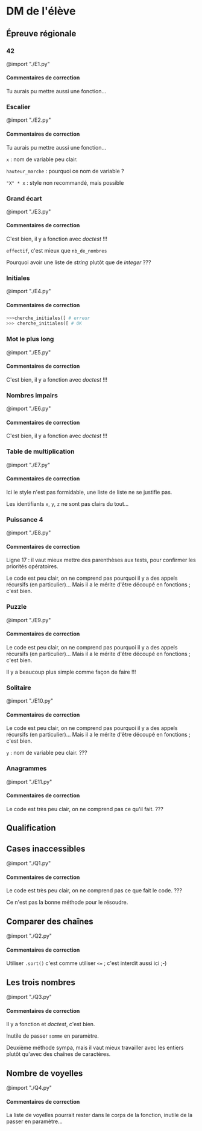 # DM de l'élève



## Épreuve régionale


### 42

@import "./E1.py"

#### Commentaires de correction

Tu aurais pu mettre aussi une fonction...



### Escalier

@import "./E2.py"

#### Commentaires de correction

Tu aurais pu mettre aussi une fonction...

`x` : nom de variable peu clair.

`hauteur_marche` : pourquoi ce nom de variable ?

`"X" * x` : style non recommandé, mais possible



### Grand écart

@import "./E3.py"

#### Commentaires de correction

C'est bien, il y a fonction avec *doctest* !!!

`effectif`, c'est mieux que `nb_de_nombres`

Pourquoi avoir une liste de *string* plutôt que de *integer* ???


### Initiales

@import "./E4.py"

#### Commentaires de correction

```python
>>>cherche_initiales([ # erreur
>>> cherche_initiales([ # OK
```


### Mot le plus long

@import "./E5.py"

#### Commentaires de correction

C'est bien, il y a fonction avec *doctest* !!!



### Nombres impairs

@import "./E6.py"

#### Commentaires de correction

C'est bien, il y a fonction avec *doctest* !!!



### Table de multiplication

@import "./E7.py"

#### Commentaires de correction

Ici le style n'est pas formidable, une liste de liste ne se justifie pas.

Les identifiants `x`, `y`, `z` ne sont pas clairs du tout...



### Puissance 4

@import "./E8.py"

#### Commentaires de correction

Ligne 17 : il vaut mieux mettre des parenthèses aux tests, pour confirmer les priorités opératoires.

Le code est peu clair, on ne comprend pas pourquoi il y a des appels récursifs (en particulier)...
Mais il a le mérite d'être découpé en fonctions ; c'est bien.



### Puzzle

@import "./E9.py"

#### Commentaires de correction

Le code est peu clair, on ne comprend pas pourquoi il y a des appels récursifs (en particulier)...
Mais il a le mérite d'être découpé en fonctions ; c'est bien.

Il y a beaucoup plus simple comme façon de faire !!!


### Solitaire

@import "./E10.py"

#### Commentaires de correction

Le code est peu clair, on ne comprend pas pourquoi il y a des appels récursifs (en particulier)...
Mais il a le mérite d'être découpé en fonctions ; c'est bien.

`y` : nom de variable peu clair. ???



### Anagrammes

@import "./E11.py"

#### Commentaires de correction

Le code est très peu clair, on ne comprend pas ce qu'il fait. ???




## Qualification


## Cases inaccessibles

@import "./Q1.py"

#### Commentaires de correction

Le code est très peu clair, on ne comprend pas ce que fait le code. ???

Ce n'est pas la bonne méthode pour le résoudre.



## Comparer des chaînes

@import "./Q2.py"

#### Commentaires de correction

Utiliser `.sort()` c'est comme utiliser `<=` ; c'est interdit aussi ici ;-)


## Les trois nombres

@import "./Q3.py"

#### Commentaires de correction

Il y a fonction et *doctest*, c'est bien.

Inutile de passer `somme` en paramètre.

Deuxième méthode sympa, mais il vaut mieux travailler avec les entiers plutôt qu'avec des chaînes de caractères.


## Nombre de voyelles

@import "./Q4.py"

#### Commentaires de correction

La liste de voyelles pourrait rester dans le corps de la fonction, inutile de la passer en paramètre...
